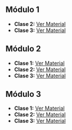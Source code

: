 
## Módulo 1

- **Clase 2:** [Ver Material](https://drive.google.com/file/d/1QEOkLRujewjT47_Phex53HWpXBTGiskm/view?usp=drive_link)
- **Clase 3:** [Ver Material](https://drive.google.com/file/d/1UsncbYlfHNMuM7LVIauYUacHHQsTBcAy/view?usp=drive_link)

## Módulo 2

- **Clase 1:** [Ver Material](https://drive.google.com/file/d/1kAi7FHvopf-ph7rucl15d4IxxI7luVCI/view?usp=drive_link)
- **Clase 2:** [Ver Material](https://drive.google.com/file/d/1sr3ChRDSv0XdY2Pn7zg3sfINKMsdMyMt/view?usp=drive_link)
- **Clase 3:** [Ver Material](https://drive.google.com/file/d/1aNaNXKwNRxzs2uPEE1q7LIoxwuQ2QX9J/view?usp=drive_link)

## Módulo 3

- **Clase 1:** [Ver Material](https://drive.google.com/file/d/1taimNxoVuJWN1oPIBce4DspH3w_Qhl1b/view?usp=drive_link)
- **Clase 2:** [Ver Material](https://drive.google.com/file/d/1eroP9byqSnRni2O4oASM90T0eQSGvi6Q/view?usp=drive_link)
- **Clase 3:** [Ver Material](https://drive.google.com/file/d/1qgrnkJypCJdecO6QASp9at552yzTnkP2/view?usp=drive_link)
